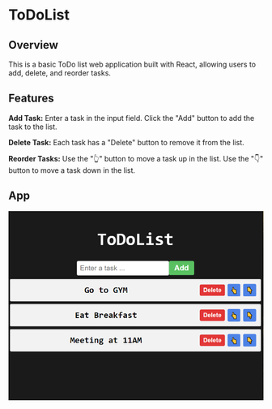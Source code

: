 # ToDoList

## Overview

This is a basic ToDo list web application built with React, allowing users to add, delete, and reorder tasks.

## Features

**Add Task:**
Enter a task in the input field.
Click the "Add" button to add the task to the list.

**Delete Task:**
Each task has a "Delete" button to remove it from the list.

**Reorder Tasks:**
Use the "👆" button to move a task up in the list.
Use the "👇" button to move a task down in the list.

## App

![An example of how the application looks](exampleApp.png)
